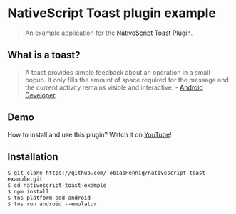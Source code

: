 # NativeScript Toast plugin example

> An example application for the [NativeScript Toast Plugin](https://github.com/TobiasHennig/nativescript-toast).

## What is a toast?

> A toast provides simple feedback about an operation in a small popup. It only fills the amount of space required for the message and the current activity remains visible and interactive. - [Android Developer](http://developer.android.com/guide/topics/ui/notifiers/toasts.html)

## Demo

How to install and use this plugin? Watch it on [YouTube](https://www.youtube.com/watch?v=2RWtX4crzyE)!

## Installation

```
$ git clone https://github.com/TobiasHennig/nativescript-toast-example.git
$ cd nativescript-toast-example
$ npm install
$ tns platform add android
$ tns run android --emulator
```
